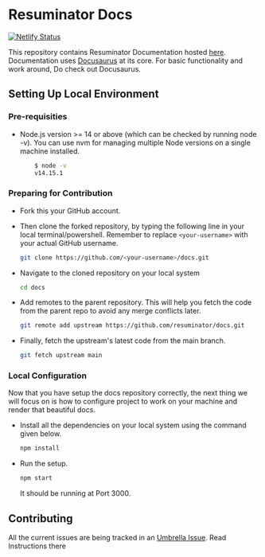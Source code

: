 # Resuminator Docs

[![Netlify Status](https://api.netlify.com/api/v1/badges/5ca085a8-ba97-40e7-b29d-2b649e51e029/deploy-status)](https://app.netlify.com/sites/r8-docs/deploys)

This repository contains Resuminator Documentation hosted [here](https://docs.resuminator.in/). Documentation uses
[Docusaurus](https://docusaurus.io/) at its core. For basic functionality and work around, Do check out Docusaurus.

## Setting Up Local Environment

### Pre-requisities

- Node.js version >= 14 or above (which can be checked by running node -v).
  You can use nvm for managing multiple Node versions on a single machine installed.

  ```bash
      $ node -v
      v14.15.1
  ```

### Preparing for Contribution

- Fork this your GitHub account.
- Then clone the forked repository, by typing the following line in your local terminal/powershell.
  Remember to replace `<your-username>` with your actual GitHub username.

  ```bash
  git clone https://github.com/<your-username>/docs.git
  ```

- Navigate to the cloned repository on your local system

  ```bash
  cd docs
  ```

- Add remotes to the parent repository. This will help you fetch the code from the parent repo to
  avoid any merge conflicts later.

  ```bash
  git remote add upstream https://github.com/resuminator/docs.git
  ```

- Finally, fetch the upstream's latest code from the main branch.

  ```bash
  git fetch upstream main
  ```

### Local Configuration

Now that you have setup the docs repository correctly, the next thing we will focus on is how to configure project
to work on your machine and render that beautiful docs.

- Install all the dependencies on your local system using the command given below.

  ```bash
  npm install
  ```

- Run the setup.

  ```bash
  npm start
  ```

  It should be running at Port 3000.

## Contributing

All the current issues are being tracked in an [Umbrella Issue](https://github.com/resuminator/resuminator/issues/99).
Read Instructions there

